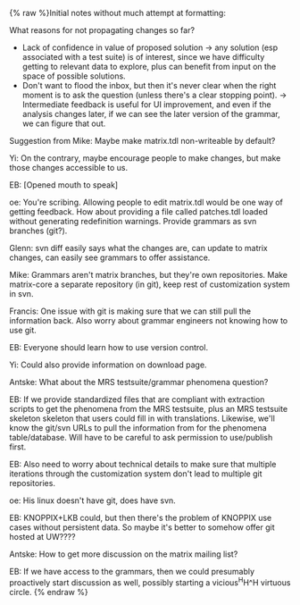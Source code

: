 {% raw %}Initial notes without much attempt at formatting:

What reasons for not propagating changes so far?

- Lack of confidence in value of proposed solution -&gt; any solution
(esp associated with a test suite) is of interest, since we have
difficulty getting to relevant data to explore, plus can benefit
from input on the space of possible solutions.
- Don't want to flood the inbox, but then it's never clear when the
right moment is to ask the question (unless there's a clear stopping
point). -&gt; Intermediate feedback is useful for UI improvement,
and even if the analysis changes later, if we can see the later
version of the grammar, we can figure that out.

Suggestion from Mike: Maybe make matrix.tdl non-writeable by default?

Yi: On the contrary, maybe encourage people to make changes, but make
those changes accessible to us.

EB: \[Opened mouth to speak\]

oe: You're scribing. Allowing people to edit matrix.tdl would be one way
of getting feedback. How about providing a file called patches.tdl
loaded without generating redefinition warnings. Provide grammars as svn
branches (git?).

Glenn: svn diff easily says what the changes are, can update to matrix
changes, can easily see grammars to offer assistance.

Mike: Grammars aren't matrix branches, but they're own repositories.
Make matrix-core a separate repository (in git), keep rest of
customization system in svn.

Francis: One issue with git is making sure that we can still pull the
information back. Also worry about grammar engineers not knowing how to
use git.

EB: Everyone should learn how to use version control.

Yi: Could also provide information on download page.

Antske: What about the MRS testsuite/grammar phenomena question?

EB: If we provide standardized files that are compliant with extraction
scripts to get the phenomena from the MRS testsuite, plus an MRS
testsuite skeleton skeleton that users could fill in with translations.
Likewise, we'll know the git/svn URLs to pull the information from for
the phenomena table/database. Will have to be careful to ask permission
to use/publish first.

EB: Also need to worry about technical details to make sure that
multiple iterations through the customization system don't lead to
multiple git repositories.

oe: His linux doesn't have git, does have svn.

EB: KNOPPIX+LKB could, but then there's the problem of KNOPPIX use cases
without persistent data. So maybe it's better to somehow offer git
hosted at UW????

Antske: How to get more discussion on the matrix mailing list?

EB: If we have access to the grammars, then we could presumably
proactively start discussion as well, possibly starting a
vicious<sup>H</sup>H^H virtuous circle.
<update date omitted for speed>{% endraw %}